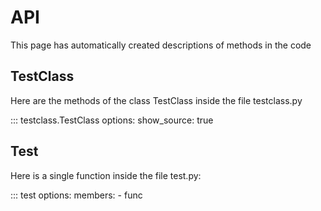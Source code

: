 # API

This page has automatically created descriptions of methods in the code

## TestClass
Here are the methods of the class TestClass inside the file testclass.py

::: testclass.TestClass
    options:
        show_source: true

## Test
Here is a single function inside the file test.py:

::: test
    options:
        members:
            - func

